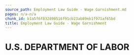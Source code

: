 ```yaml
---
source_path: Employment Law Guide - Wage Garnishment.md
pages: n/a-n/a
chunk_id: b1a5f6f832890516f91cb23ab89eb1f971af65bd
title: Employment Law Guide - Wage Garnishment
---
```

# U.S. DEPARTMENT OF LABOR
